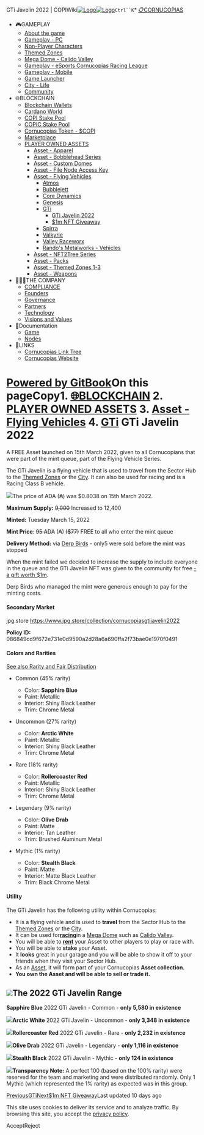 GTi Javelin 2022 | COPIWiki[![Logo](https://copiwiki.cornucopias.io/~gitbook/image?url=https%3A%2F%2F1762761122-files.gitbook.io%2F%7E%2Ffiles%2Fv0%2Fb%2Fgitbook-x-prod.appspot.com%2Fo%2Forganizations%252FVpfHHIHQI6ROs7kspCfa%252Fsites%252Fsite_dzbNR%252Flogo%252FxczoLfMLSrLZyl8UxDSg%252FCornucopias_Logo-White-Medium.png%3Falt%3Dmedia%26token%3Dcfef2e74-c264-4b9d-bc1c-d89788f5dc9c&width=260&dpr=4&quality=100&sign=ce383b9c&sv=2)![Logo](https://copiwiki.cornucopias.io/~gitbook/image?url=https%3A%2F%2F1762761122-files.gitbook.io%2F%7E%2Ffiles%2Fv0%2Fb%2Fgitbook-x-prod.appspot.com%2Fo%2Forganizations%252FVpfHHIHQI6ROs7kspCfa%252Fsites%252Fsite_dzbNR%252Flogo%252FxczoLfMLSrLZyl8UxDSg%252FCornucopias_Logo-White-Medium.png%3Falt%3Dmedia%26token%3Dcfef2e74-c264-4b9d-bc1c-d89788f5dc9c&width=260&dpr=4&quality=100&sign=ce383b9c&sv=2)](/)`Ctrl``K`* [📋CORNUCOPIAS](/)
* 🎮GAMEPLAY
	+ [About the game](/gameplay/about-the-game)
	+ [Gameplay - PC](/gameplay/gameplay-pc)
	+ [Non-Player Characters](/gameplay/non-player-characters)
	+ [Themed Zones](/gameplay/themed-zones)
	+ [Mega Dome - Calido Valley](/gameplay/mega-dome-calido-valley)
	+ [Gameplay - eSports Cornucopias Racing League](/gameplay/gameplay-esports-cornucopias-racing-league)
	+ [Gameplay - Mobile](/gameplay/gameplay-mobile)
	+ [Game Launcher](/gameplay/game-launcher)
	+ [City - Life](/gameplay/city-life)
	+ [Community](/gameplay/community)
* 🌐BLOCKCHAIN
	+ [Blockchain Wallets](/blockchain/blockchain-wallets)
	+ [Cardano World](/blockchain/cardano-world)
	+ [COPI Stake Pool](/blockchain/copi-stake-pool)
	+ [COPIC Stake Pool](/blockchain/copic-stake-pool)
	+ [Cornucopias Token - $COPI](/blockchain/cornucopias-token-usdcopi)
	+ [Marketplace](/blockchain/marketplace)
	+ [PLAYER OWNED ASSETS](/blockchain/player-owned-assets)
		- [Asset - Apparel](/blockchain/player-owned-assets/asset-apparel)
		- [Asset - Bobblehead Series](/blockchain/player-owned-assets/asset-bobblehead-series)
		- [Asset - Custom Domes](/blockchain/player-owned-assets/asset-custom-domes)
		- [Asset - File Node Access Key](/blockchain/player-owned-assets/asset-file-node-access-key)
		- [Asset - Flying Vehicles](/blockchain/player-owned-assets/asset-flying-vehicles)
			* [Atmos](/blockchain/player-owned-assets/asset-flying-vehicles/atmos)
			* [Bubblejett](/blockchain/player-owned-assets/asset-flying-vehicles/bubblejett)
			* [Core Dynamics](/blockchain/player-owned-assets/asset-flying-vehicles/core-dynamics)
			* [Genesis](/blockchain/player-owned-assets/asset-flying-vehicles/genesis)
			* [GTi](/blockchain/player-owned-assets/asset-flying-vehicles/gti)
				+ [GTi Javelin 2022](/blockchain/player-owned-assets/asset-flying-vehicles/gti/gti-javelin-2022)
				+ [$1m NFT Giveaway](/blockchain/player-owned-assets/asset-flying-vehicles/gti/usd1m-nft-giveaway)
			* [Spirra](/blockchain/player-owned-assets/asset-flying-vehicles/spirra)
			* [Valkyrie](/blockchain/player-owned-assets/asset-flying-vehicles/valkyrie)
			* [Valley Raceworx](/blockchain/player-owned-assets/asset-flying-vehicles/valley-raceworx)
			* [Rando's Metalworks - Vehicles](/blockchain/player-owned-assets/asset-flying-vehicles/randos-metalworks-vehicles)
		- [Asset - NFT2Tree Series](/blockchain/player-owned-assets/asset-nft2tree-series)
		- [Asset - Packs](/blockchain/player-owned-assets/asset-packs)
		- [Asset - Themed Zones 1-3](/blockchain/player-owned-assets/asset-themed-zones-1-3)
		- [Asset - Weapons](/blockchain/player-owned-assets/asset-weapons)
* 🧑‍🤝‍🧑THE COMPANY
	+ [COMPLIANCE](/the-company/compliance)
	+ [Founders](/the-company/founders)
	+ [Governance](/the-company/governance)
	+ [Partners](/the-company/partners)
	+ [Technology](/the-company/technology)
	+ [Visions and Values](/the-company/visions-and-values)
* 📖Documentation
	+ [Game](/documentation/game)
	+ [Nodes](/documentation/nodes)
* 🔗LINKS
	+ [Cornucopias Link Tree](https://linktr.ee/cornucopias.game)
	+ [Cornucopias Website](https://www.cornucopias.io)

[Powered by GitBook](https://www.gitbook.com/?utm_source=content&utm_medium=trademark&utm_campaign=PQmCVki2WHg9QcW9pdrX)On this pageCopy1. [🌐BLOCKCHAIN](/blockchain)
2. [PLAYER OWNED ASSETS](/blockchain/player-owned-assets)
3. [Asset - Flying Vehicles](/blockchain/player-owned-assets/asset-flying-vehicles)
4. [GTi](/blockchain/player-owned-assets/asset-flying-vehicles/gti)
GTi Javelin 2022
================

A FREE Asset launched on 15th March 2022, given to all Cornucopians that were part of the mint queue, part of the Flying Vehicle Series.

The GTi Javelin is a flying vehicle that is used to travel from the Sector Hub to the [Themed Zones](/gameplay/themed-zones) or the [City](/gameplay/city-life). It can also be used for racing and is a Racing Class B vehicle.

![](https://copiwiki.cornucopias.io/~gitbook/image?url=https%3A%2F%2F4046923609-files.gitbook.io%2F%7E%2Ffiles%2Fv0%2Fb%2Fgitbook-x-prod.appspot.com%2Fo%2Fspaces%252FPQmCVki2WHg9QcW9pdrX%252Fuploads%252FDHS98ZtLhPtNX7mGDwus%252Fimage.png%3Falt%3Dmedia%26token%3Df7aece72-828a-4b0c-8542-0752af95512a&width=768&dpr=4&quality=100&sign=78f8d21f&sv=2)The price of ADA (₳) was $0.8038 on 15th March 2022.

**Maximum Supply:** ~~9,000~~ Increased to 12,400

**Minted:** Tuesday March 15, 2022

**Mint Price**: ~~95 ADA~~ (₳) ~~($77)~~ FREE to all who enter the mint queue

**Delivery Method:** via [Derp Birds](/the-company/partners/partners-strategic-technology/derp-birds) - only5 were sold before the mint was stopped

When the mint failed we decided to increase the supply to include everyone in the queue and the GTi Javelin NFT was given to the community for free [- a gift worth $1m](/blockchain/player-owned-assets/asset-flying-vehicles/gti/usd1m-nft-giveaway).

Derp Birds who managed the mint were generous enough to pay for the minting costs.

#### Secondary Market

jpg.store
<https://www.jpg.store/collection/cornucopiasgtijavelin2022>

**Policy ID:**  086849cd9f672e731e0d9590a2d28a6a690ffa2f73bae0e1970f0491

#### Colors and Rarities

[See also Rarity and Fair Distribution](/blockchain/player-owned-assets#fair-minting-distribution)

* Common (45% rarity)


	+ Color: **Sapphire Blue**
	+ Paint: Metallic
	+ Interior: Shiny Black Leather
	+ Trim: Chrome Metal
* Uncommon (27% rarity)


	+ Color: **Arctic White**
	+ Paint: Metallic
	+ Interior: Shiny Black Leather
	+ Trim: Chrome Metal
* Rare (18% rarity)


	+ Color: **Rollercoaster Red**
	+ Paint: Metallic
	+ Interior: Shiny Black Leather
	+ Trim: Chrome Metal
* Legendary (9% rarity)


	+ Color: **Olive Drab**
	+ Paint: Matte
	+ Interior: Tan Leather
	+ Trim: Brushed Aluminum Metal
* Mythic (1% rarity)


	+ Color: **Stealth Black**
	+ Paint: Matte
	+ Interior: Matte Black Leather
	+ Trim: Black Chrome Metal

#### Utility

The GTi Javelin has the following utility within Cornucopias:

* It is a flying vehicle and is used to **travel** from the Sector Hub to the [Themed Zones](/gameplay/themed-zones) or the [City](/gameplay/city-life).
* It can be used for[**racing**](/gameplay/gameplay-pc/custom-domes/custom-dome-game-templates-pvp/racing-bubblejett-and-javelin)in a [Mega Dome](/gameplay/gameplay-pc/custom-domes/mega-domes) such as [Calido Valley](/gameplay/mega-dome-calido-valley).
* You will be able to [**rent**](/gameplay/themed-zones/transport/flying-vehicles/flying-vehicle-renting) your Asset to other players to play or race with.
* You will be able to **stake** your Asset.
* It **looks** great in your garage and you will be able to show it off to your friends when they visit your Sector Hub.
* As an [Asset](/blockchain/player-owned-assets), it will form part of your Cornucopias **Asset collection.**
* **You own the Asset and will be able to sell or trade it.**

![](https://copiwiki.cornucopias.io/~gitbook/image?url=https%3A%2F%2F4046923609-files.gitbook.io%2F%7E%2Ffiles%2Fv0%2Fb%2Fgitbook-x-prod.appspot.com%2Fo%2Fspaces%252FPQmCVki2WHg9QcW9pdrX%252Fuploads%252FA7QFoj8B9k69BxNe4KYj%252FHighresScreenshot00030.png%3Falt%3Dmedia%26token%3Dd3773887-4045-4147-a227-508929d51939&width=768&dpr=4&quality=100&sign=f4b0aae6&sv=2)The 2022 GTi Javelin Range
--------------------------

**Sapphire Blue** 2022 GTi Javelin - Common - **only 5,580 in existence**

![](https://copiwiki.cornucopias.io/~gitbook/image?url=https%3A%2F%2F4046923609-files.gitbook.io%2F%7E%2Ffiles%2Fv0%2Fb%2Fgitbook-x-prod.appspot.com%2Fo%2Fspaces%252FPQmCVki2WHg9QcW9pdrX%252Fuploads%252Fm3jI2yXHcON4ADCW0jcH%252FNFT_GTI_Javelin_Common.gif%3Falt%3Dmedia%26token%3Dcee381f9-a089-4739-8b34-0bee38411100&width=768&dpr=4&quality=100&sign=ee5902fb&sv=2)**Arctic White** 2022 GTi Javelin - Uncommon - **only 3,348 in existence**

![](https://copiwiki.cornucopias.io/~gitbook/image?url=https%3A%2F%2F4046923609-files.gitbook.io%2F%7E%2Ffiles%2Fv0%2Fb%2Fgitbook-x-prod.appspot.com%2Fo%2Fspaces%252FPQmCVki2WHg9QcW9pdrX%252Fuploads%252F9iGu46wvcPOC4ffLIOEd%252FNFT_GTI_Javelin_Uncommon.gif%3Falt%3Dmedia%26token%3D3dd36ae5-ab57-4bcb-b284-eaedbd4a3e36&width=768&dpr=4&quality=100&sign=ea23c15d&sv=2)**Rollercoaster Red** 2022 GTi Javelin - Rare - **only 2,232 in existence**

![](https://copiwiki.cornucopias.io/~gitbook/image?url=https%3A%2F%2F4046923609-files.gitbook.io%2F%7E%2Ffiles%2Fv0%2Fb%2Fgitbook-x-prod.appspot.com%2Fo%2Fspaces%252FPQmCVki2WHg9QcW9pdrX%252Fuploads%252FYb584GulGCo2x01ApGIN%252FNFT_GTI_Javelin_Rare.gif%3Falt%3Dmedia%26token%3D65f4bd77-b82d-4ce2-9d41-79798b0fc9cc&width=768&dpr=4&quality=100&sign=cdf663dc&sv=2)**Olive Drab** 2022 GTi Javelin - Legendary - **only 1,116 in existence**

![](https://copiwiki.cornucopias.io/~gitbook/image?url=https%3A%2F%2F4046923609-files.gitbook.io%2F%7E%2Ffiles%2Fv0%2Fb%2Fgitbook-x-prod.appspot.com%2Fo%2Fspaces%252FPQmCVki2WHg9QcW9pdrX%252Fuploads%252FStzroqwgQaWksAWsDfGy%252FNFT_GTI_Javelin_Legendary.gif%3Falt%3Dmedia%26token%3Df901e18e-1902-4463-b409-246080f900df&width=768&dpr=4&quality=100&sign=dc1fe24c&sv=2)**Stealth Black** 2022 GTi Javelin - Mythic - **only 124 in existence**

![](https://copiwiki.cornucopias.io/~gitbook/image?url=https%3A%2F%2F4046923609-files.gitbook.io%2F%7E%2Ffiles%2Fv0%2Fb%2Fgitbook-x-prod.appspot.com%2Fo%2Fspaces%252FPQmCVki2WHg9QcW9pdrX%252Fuploads%252FpyjEjac4UKjI8qmQqIMr%252FNFT_GTI_Javelin_Mythic.gif%3Falt%3Dmedia%26token%3De1d0e89e-d768-4c1d-a76f-68222c66db19&width=768&dpr=4&quality=100&sign=7bbddc3a&sv=2)**Transparency Note:** A perfect 100 (based on the 100% rarity) were reserved for the team and marketing and were distributed randomly. Only 1 Mythic (which represented the 1% rarity) as expected was in this group.

[PreviousGTi](/blockchain/player-owned-assets/asset-flying-vehicles/gti)[Next$1m NFT Giveaway](/blockchain/player-owned-assets/asset-flying-vehicles/gti/usd1m-nft-giveaway)Last updated 10 days ago

This site uses cookies to deliver its service and to analyze traffic. By browsing this site, you accept the [privacy policy](https://www.cornucopias.io/privacy-policy).

AcceptReject